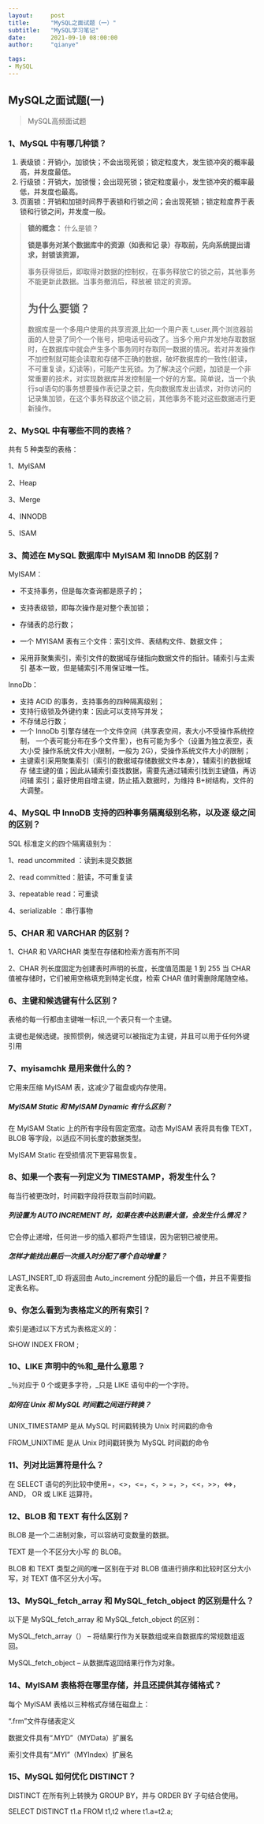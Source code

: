 ```yaml
---
layout:     post
title:      "MySQL之面试题（一）"
subtitle:   "MySQL学习笔记"
date:       2021-09-10 08:00:00
author:     "qianye"

tags:
- MySQL
---
```


##  MySQL之面试题(一)
> MySQL高频面试题
### 1、MySQL 中有哪几种锁？

1. 表级锁：开销小，加锁快；不会出现死锁；锁定粒度大，发生锁冲突的概率最 高，并发度最低。
2. 行级锁：开销大，加锁慢；会出现死锁；锁定粒度最小，发生锁冲突的概率最 低，并发度也最高。 
3. 页面锁：开销和加锁时间界于表锁和行锁之间；会出现死锁；锁定粒度界于表 锁和行锁之间，并发度一般。

>  **锁的概念：**  什么是锁？
>
> **锁是事务对某个数据库中的资源（如表和记 录）存取前，先向系统提出请求，封锁该资源，**
>
> 事务获得锁后，即取得对数据的控制权，在事务释放它的锁之前，其他事务不能更新此数据。当事务撤消后，释放被 锁定的资源。
>
> ## **为什么要锁？**
>
>   数据库是一个多用户使用的共享资源,比如一个用户表 t_user,两个浏览器前面的人登录了同个一个账号，把电话号码改了。当多个用户并发地存取数据时，在数据库中就会产生多个事务同时存取同一数据的情况。若对并发操作不加控制就可能会读取和存储不正确的数据，破坏数据库的一致性(脏读，不可重复读，幻读等)，可能产生死锁。为了解决这个问题，加锁是一个非常重要的技术，对实现数据库并发控制是一个好的方案。简单说，当一个执行sql语句的事务想要操作表记录之前，先向数据库发出请求，对你访问的记录集加锁，在这个事务释放这个锁之前，其他事务不能对这些数据进行更新操作。

### 2、MySQL 中有哪些不同的表格？ 

共有 5 种类型的表格： 

1、MyISAM

 2、Heap 

3、Merge

 4、INNODB 

5、ISAM

### 3、简述在 MySQL 数据库中 MyISAM 和 InnoDB 的区别？

 MyISAM： 

-  不支持事务，但是每次查询都是原子的； 

- 支持表级锁，即每次操作是对整个表加锁； 
- 存储表的总行数； 
- 一个 MYISAM 表有三个文件：索引文件、表结构文件、数据文件；
-  采用菲聚集索引，索引文件的数据域存储指向数据文件的指针。辅索引与主索引 基本一致，但是辅索引不用保证唯一性。



 InnoDb：

-   支持 ACID 的事务，支持事务的四种隔离级别； 
- 支持行级锁及外键约束：因此可以支持写并发； 
- 不存储总行数；
-  一个 InnoDb 引擎存储在一个文件空间（共享表空间，表大小不受操作系统控制， 一个表可能分布在多个文件里），也有可能为多个（设置为独立表空，表大小受 操作系统文件大小限制，一般为 2G），受操作系统文件大小的限制；
-  主键索引采用聚集索引（索引的数据域存储数据文件本身），辅索引的数据域存 储主键的值；因此从辅索引查找数据，需要先通过辅索引找到主键值，再访问辅 索引；最好使用自增主键，防止插入数据时，为维持 B+树结构，文件的大调整。

### 4、MySQL 中 InnoDB 支持的四种事务隔离级别名称，以及逐 级之间的区别？

 SQL 标准定义的四个隔离级别为：

 1、read uncommited ：读到未提交数据 

 2、read committed：脏读，不可重复读

 3、repeatable read：可重读

 4、serializable ：串行事物

### 5、CHAR 和 VARCHAR 的区别？ 

1、CHAR 和 VARCHAR 类型在存储和检索方面有所不同

2、CHAR 列长度固定为创建表时声明的长度，长度值范围是 1 到 255 当 CHAR 值被存储时，它们被用空格填充到特定长度，检索 CHAR 值时需删除尾随空格。

### 6、主键和候选键有什么区别？

 表格的每一行都由主键唯一标识,一个表只有一个主键。

 主键也是候选键。按照惯例，候选键可以被指定为主键，并且可以用于任何外键 引用

### 7、myisamchk 是用来做什么的？

 它用来压缩 MyISAM 表，这减少了磁盘或内存使用。 

##### MyISAM Static 和 MyISAM Dynamic 有什么区别？

 在 MyISAM Static 上的所有字段有固定宽度。动态 MyISAM 表将具有像 TEXT， BLOB 等字段，以适应不同长度的数据类型。

 MyISAM Static 在受损情况下更容易恢复。

### 8、如果一个表有一列定义为 TIMESTAMP，将发生什么？ 

每当行被更改时，时间戳字段将获取当前时间戳。 

##### 列设置为 AUTO INCREMENT 时，如果在表中达到最大值，会发生什么情况？ 

它会停止递增，任何进一步的插入都将产生错误，因为密钥已被使用。

#####  怎样才能找出最后一次插入时分配了哪个自动增量？ 

LAST_INSERT_ID 将返回由 Auto_increment 分配的最后一个值，并且不需要指 定表名称。

### 9、你怎么看到为表格定义的所有索引？

 索引是通过以下方式为表格定义的： 

 SHOW INDEX FROM ; 

### 10、LIKE 声明中的％和_是什么意思？ 

_％对应于 0 个或更多字符，_只是 LIKE 语句中的一个字符。 

##### 如何在 Unix 和 MySQL 时间戳之间进行转换？

 UNIX_TIMESTAMP 是从 MySQL 时间戳转换为 Unix 时间戳的命令 

FROM_UNIXTIME 是从 Unix 时间戳转换为 MySQL 时间戳的命令

### 11、列对比运算符是什么？ 

在 SELECT 语句的列比较中使用=，<>，<=，<，> =，>，<<，>>，<=>，AND， OR 或 LIKE 运算符。

### 12、BLOB 和 TEXT 有什么区别？

 BLOB 是一个二进制对象，可以容纳可变数量的数据。

TEXT 是一个不区分大小写 的 BLOB。

 BLOB 和 TEXT 类型之间的唯一区别在于对 BLOB 值进行排序和比较时区分大小 写，对 TEXT 值不区分大小写。

### 13、MySQL_fetch_array 和 MySQL_fetch_object 的区别是什么？

 以下是 MySQL_fetch_array 和 MySQL_fetch_object 的区别：

 MySQL_fetch_array（） – 将结果行作为关联数组或来自数据库的常规数组返回。

 MySQL_fetch_object – 从数据库返回结果行作为对象。 

### 14、MyISAM 表格将在哪里存储，并且还提供其存储格式？ 

每个 MyISAM 表格以三种格式存储在磁盘上：

 “.frm”文件存储表定义

 数据文件具有“.MYD”（MYData）扩展名 

索引文件具有“.MYI”（MYIndex）扩展名 

### 15、MySQL 如何优化 DISTINCT？ 

DISTINCT 在所有列上转换为 GROUP BY，并与 ORDER BY 子句结合使用。

 SELECT DISTINCT t1.a FROM t1,t2 where t1.a=t2.a;
